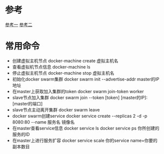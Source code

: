 # 参考
 [参考一](https://www.jianshu.com/p/315da3fd6950)
 [参考二](https://www.jianshu.com/p/d06087ff9bf9)
# 常用命令
- 创建虚拟主机节点 
 docker-machine create 虚拟主机名
- 查看虚拟机节点信息
 docker-machine ls
- 停止虚拟主机节点
 docker-machine stop 虚拟主机名
- 初始化docker swarm集群
docker swarm init --advertise-addr master的IP地址
- 在master上获取加入集群的token
docker swarm join-token worker
- slave节点加入集群
docker swarm join --token [token] [master的IP]:[master的端口]
- slave节点主动离开集群
docker swarm leave
- docker swarm创建service
docker service create --replicas 2 -d -p 8080:80 --name 服务名 镜像名
- 在master查看service信息
docker service ls
docker service ps 你所创建的服务的ID
- 在master上进行服务扩容
docker service scale 你的service name=你要的副本数目

